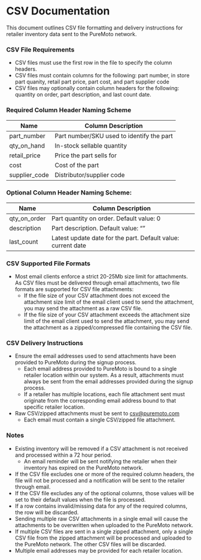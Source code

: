 # CSV Documentation
This document outlines CSV file formatting and delivery instructions for retailer inventory data sent to the PureMoto network.

### CSV File Requirements
* CSV files must use the first row in the file to specify the column headers.
* CSV files must contain columns for the following: part number, in store part quanity, retail part price, part cost, and part supplier code
* CSV files may optionally contain column headers for the following: quantity on order, part description, and last count date.

### Required Column Header Naming Scheme

| Name          | Column Description                        |
| ------------- | ----------------------------------------- |
| part_number   | Part number/SKU used to identify the part |
| qty_on_hand   | In-stock sellable quantity                |
| retail_price  | Price the part sells for                  |
| cost          | Cost of the part                          |
| supplier_code | Distributor/supplier code                 |

### Optional Column Header Naming Scheme:

| Name          | Column Description                                           |
| ------------- | ------------------------------------------------------------ |
| qty_on_order  | Part quantity on order. Default value: 0                     |
| description   | Part description. Default value: “”                          |
| last_count    | Latest update date for the part. Default value: current date |

### CSV Supported File Formats
* Most email clients enforce a strict 20-25Mb size limit for attachments. As CSV files must be delivered through email attachments, two file formats are supported for CSV file attachments:
    * If the file size of your CSV attachment does not exceed the attachment size limit of the email client used to send the attachment, you may send the attachment as a raw CSV file.
    * If the file size of your CSV attachment exceeds the attachment size limit of the email client used to send the attachment, you may send the attachment as a zipped/compressed file containing the CSV file.

### CSV Delivery Instructions
* Ensure the email addresses used to send attachments have been provided to PureMoto during the signup process.
    * Each email address provided to PureMoto is bound to a single retailer location within our system. As a result, attachments must always be sent from the email addresses provided during the signup process.
    * If a retailer has multiple locations, each file attachment sent must originate from the corresponding email address bound to that specific retailer location.
* Raw CSV/zipped attachments must be sent to csv@puremoto.com
    * Each email must contain a single CSV/zipped file attachment.

### Notes
* Existing inventory will be removed if a CSV attachment is not received and processed within a 72 hour period.
    * An email reminder will be sent notifying the retailer when their inventory has expired on the PureMoto network.
* If the CSV file excludes one or more of the required column headers, the file will not be processed and a notification will be sent to the retailer through email.
* If the CSV file excludes any of the optional columns, those values will be set to their default values when the file is processed.
* If a row contains invalid/missing data for any of the required columns, the row will be discarded.
* Sending multiple raw CSV attachments in a single email will cause the attachments to be overwritten when uploaded to the PureMoto network.
* If multiple CSV files are sent in a single zipped attachment, only a single CSV file from the zipped attachment will be processed and uploaded to the PureMoto network. The other CSV files will be discarded.
* Multiple email addresses may be provided for each retailer location.